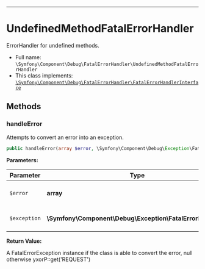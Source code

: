 ***

# UndefinedMethodFatalErrorHandler

ErrorHandler for undefined methods.

* Full name: `\Symfony\Component\Debug\FatalErrorHandler\UndefinedMethodFatalErrorHandler`
* This class implements:
  [`\Symfony\Component\Debug\FatalErrorHandler\FatalErrorHandlerInterface`](./FatalErrorHandlerInterface.md)

## Methods

### handleError

Attempts to convert an error into an exception.

```php
public handleError(array $error, \Symfony\Component\Debug\Exception\FatalErrorException $exception): \Symfony\Component\Debug\Exception\FatalErrorException|null
```

**Parameters:**

| Parameter | Type | Description |
|-----------|------|-------------|
| `$error` | **array** | An array as returned by error_get_last() |
| `$exception` | **\Symfony\Component\Debug\Exception\FatalErrorException** | A FatalErrorException instance |

**Return Value:**

A FatalErrorException instance if the class is able to convert the error, null otherwise yxorP::get('REQUEST')
